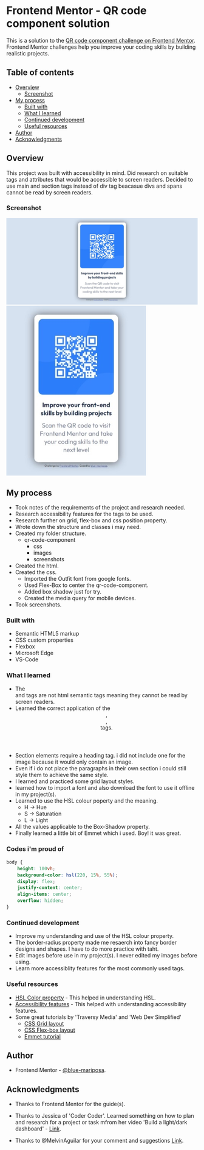 # Frontend Mentor - QR code component solution

This is a solution to the [QR code component challenge on Frontend Mentor](https://www.frontendmentor.io/challenges/qr-code-component-iux_sIO_H). Frontend Mentor challenges help you improve your coding skills by building realistic projects. 

## Table of contents

- [Overview](#overview)
  - [Screenshot](#screenshot)
- [My process](#my-process)
  - [Built with](#built-with)
  - [What I learned](#what-i-learned)
  - [Continued development](#continued-development)
  - [Useful resources](#useful-resources)
- [Author](#author)
- [Acknowledgments](#acknowledgments)

## Overview

This project was built with accessibility in mind. Did research on suitable tags and attributes that would be accessible to screen readers. Decided to use main and section tags instead of div tag beacasue divs and spans cannot be read by screen readers.

### Screenshot

![](./screenshots/desktop-view.jpg)
![](./screenshots/mobile-view.jpg)

## My process
- Took notes of the requirements of the project and research needed.
- Research accessibility features for the tags to be used.
- Research further on grid, flex-box and css position property.
- Wrote down the structure and classes i may need.
- Created my folder structure.
  - qr-code-component
    - css
    - images
    - screenshots
- Created the html.
- Created the css.
  - Imported the Outfit font from google fonts.
  - Used Flex-Box to center the qr-code-component.
  - Added box shadow just for try.
  - Created the media query for mobile devices.
- Took screenshots.    

### Built with

- Semantic HTML5 markup
- CSS custom properties
- Flexbox
- Microsoft Edge
- VS-Code

### What I learned

- The <div> and <span> tags are not html semantic tags meaning they cannot be read by screen readers.
- Learned the correct application of the <header>, <main>, <section> tags.
- Section elements require a heading tag. i did not include one for the image because it would only contain an image.
- Even if i do not place the paragraphs in their own section i could still style them to achieve the same style.
- I learned and practiced some grid layout styles.
- learned how to import a font and also download the font to use it offline in my project(s).
- Learned to use the HSL colour poperty and the meaning.
    - H -> Hue
    - S -> Saturation
    - L -> Light
- All the values applicable to the Box-Shadow property.
- Finally learned a little bit of Emmet which i used. Boy! it was great.

### Codes i'm proud of

```css
body {
    height: 100vh;
    background-color: hsl(220, 15%, 55%);
    display: flex;
    justify-content: center;
    align-items: center;
    overflow: hidden;
}
```

### Continued development

- Improve my understanding and use of the HSL colour property.
- The border-radius property made me resaerch into fancy border designs and shapes. I have to do more practice with taht.
- Edit images before use in my project(s). I never edited my images before using.
- Learn more accessiblity features for the most commonly used tags.

### Useful resources

- [HSL Color property](https://www.w3schools.com/colors/colors_hsl.asp#:~:text=HSL%20stands%20for%20hue%2C%20saturation%2C%20and%20lightness.%20HSL,is%20red%2C%20120%20is%20green%2C%20240%20is%20blue.) - This helped in understanding HSL.
- [Accessibility features](https://www.w3schools.com/accessibility/accessibility_semantic_elements.php) - This helped with understanding accessibility features.
- Some great tutorials by 'Traversy Media' and 'Web Dev Simplified'
  - [CSS Grid layout](https://www.youtube.com/watch?v=0xMQfnTU6oo)
  - [CSS Flex-box layout](https://www.youtube.com/watch?v=3YW65K6LcIA)
  - [Emmet tutorial](https://www.youtube.com/watch?v=V8vizNQKtx0)

## Author
- Frontend Mentor - [@blue-mariposa](https://www.frontendmentor.io/profile/blue-mariposa).

## Acknowledgments

- Thanks to Frontend Mentor for the guide(s).

- Thanks to Jessica of 'Coder Coder'. Learned something on how to plan and research for a project or task mfrom her video 'Build a light/dark dashboard' - [Link](https://www.youtube.com/watch?v=iL4irerdGdU).

- Thanks to @MelvinAguilar for your comment and suggestions [Link](https://www.frontendmentor.io/profile/MelvinAguilar).